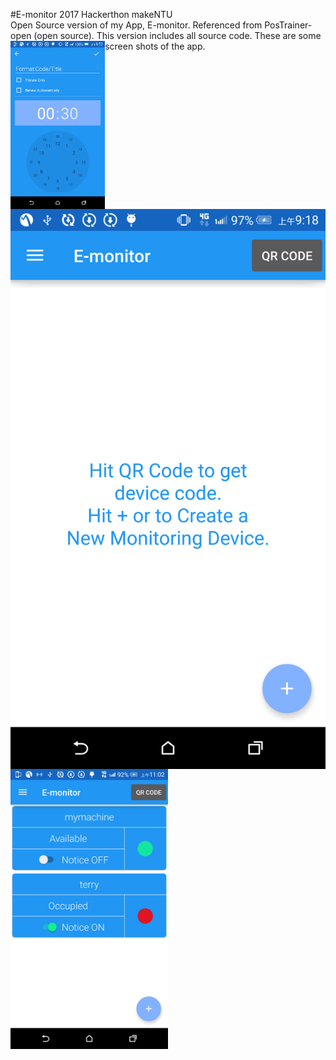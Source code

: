 #E-monitor 2017 Hackerthon makeNTU<br>
Open Source version of my App, E-monitor.
Referenced from PosTrainer-open (open source).
This version includes all source code. 
These are some screen shots of the app.
<a href="url"><img src="https://raw.githubusercontent.com/petwill/E-monitor/master/Screenshot_2017-02-26-08-52-59.png" align="left" style="width: 30%; height: 30%" ></a>
<a href="url"><img src="https://raw.githubusercontent.com/petwill/E-monitor/master/Screenshot_2017-02-26-09-18-18.png" align="left" style="w  idth:50%; height:50%" ></a>
<a href="url"><img src="https://raw.githubusercontent.com/petwill/E-monitor/master/Screenshot_2017-02-26-11-02-24.png" align="left" style="width:50%; height:50%" ></a>

